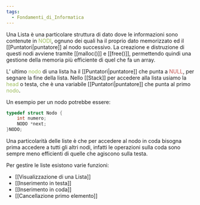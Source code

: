 ```yaml
---
tags:
  - Fondamenti_di_Informatica
---
```

Una Lista è una particolare struttura di dato dove le  informazioni sono contenute in <font color="#9bbb59">NODI</font>, ognuno dei quali ha il proprio dato memorizzato ed il [[Puntatori|puntatore]] al nodo successivo.
La creazione e distruzione di questi nodi avviene tramite [[malloc()]] e [[free()]], permettendo quindi una gestione della memoria più efficiente di quel che fa un array.

L’ ultimo <font color="#9bbb59">nodo</font> di una lista ha il [[Puntatori|puntatore]] che punta a <font color="#c0504d">NULL</font>, per segnare la fine della lista.
Nello [[Stack]] per accedere alla lista usiamo la <font color="#9bbb59">head</font> o testa, che è una variabile [[Puntatori|puntatore]] che punta al primo <font color="#9bbb59">nodo</font>.

Un esempio per un nodo potrebbe essere:

```C
typedef struct Nodo {
	int numero;
	NODO *next;
}NODO;
```

Una particolarità delle liste è che per accedere al nodo in coda bisogna prima accedere a tutti gli altri nodi, infatti le operazioni sulla coda sono sempre meno efficienti di quelle che agiscono sulla testa.


Per gestire le liste esistono varie funzioni:

- [[Visualizzazione di una Lista]]
- [[Inserimento in testa]]
- [[Inserimento in coda]]
- [[Cancellazione primo elemento]]
